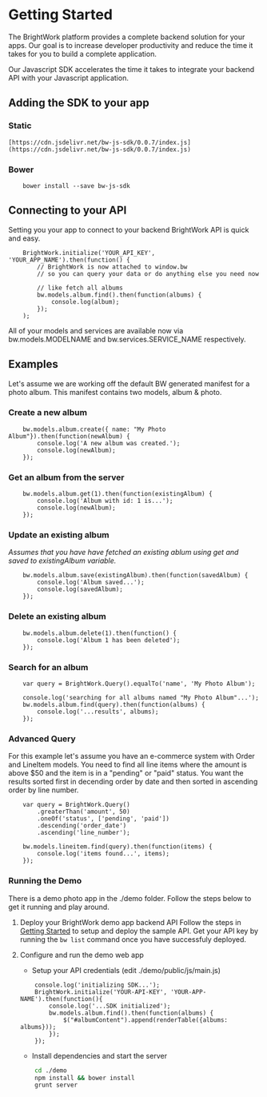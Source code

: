 # Getting Started

The BrightWork platform provides a complete backend solution for your apps.  Our goal is to increase developer productivity
and reduce the time it takes for you to build a complete application.

Our Javascript SDK accelerates the time it takes to integrate your backend API with your Javascript application.

## Adding the SDK to your app

### Static

    [https://cdn.jsdelivr.net/bw-js-sdk/0.0.7/index.js](https://cdn.jsdelivr.net/bw-js-sdk/0.0.7/index.js)

### Bower
```
    bower install --save bw-js-sdk
```

## Connecting to your API
Setting you your app to connect to your backend BrightWork API is quick and easy.
```
    BrightWork.initialize('YOUR_API_KEY', 'YOUR_APP_NAME').then(function() {
        // BrightWork is now attached to window.bw
        // so you can query your data or do anything else you need now

        // like fetch all albums
        bw.models.album.find().then(function(albums) {
            console.log(album);
        });
    );
```
All of your models and services are available now via bw.models.MODELNAME and bw.services.SERVICE_NAME respectively.

## Examples
Let's assume we are working off the default BW generated manifest for a photo album.  This manifest contains two models, album & photo.

### Create a new album
```
    bw.models.album.create({ name: "My Photo Album"}).then(function(newAlbum) {
        console.log('A new album was created.');
        console.log(newAlbum);
    });
```

### Get an album from the server
```
    bw.models.album.get(1).then(function(existingAlbum) {
        console.log('Album with id: 1 is...');
        console.log(newAlbum);
    });
```

### Update an existing album
*Assumes that you have have fetched an existing ablum using get and saved to existingAlbum variable.*
```
    bw.models.album.save(existingAlbum).then(function(savedAlbum) {
        console.log('Album saved...');
        console.log(savedAlbum);
    });
```

### Delete an existing album
```
    bw.models.album.delete(1).then(function() {
        console.log('Album 1 has been deleted');
    });
```

### Search for an album
```
    var query = BrightWork.Query().equalTo('name', 'My Photo Album');

    console.log('searching for all albums named "My Photo Album"...');
    bw.models.album.find(query).then(function(albums) {
        console.log('...results', albums);
    });
```

### Advanced Query
For this example let's assume you have an e-commerce system with Order and LineItem models. You need to find all line items where the amount is
above $50 and the item is in a "pending" or "paid" status.  You want the results sorted first in decending order by date and then sorted in ascending order by line number.
```
    var query = BrightWork.Query()
        .greaterThan('amount', 50)
        .oneOf('status', ['pending', 'paid'])
        .descending('order_date')
        .ascending('line_number');

    bw.models.lineitem.find(query).then(function(items) {
        console.log('items found...', items);
    });

```

### Running the Demo
There is a demo photo app in the ./demo folder.  Follow the steps below to get it running and play around.

1. Deploy your BrightWork demo app backend API
Follow the steps in [Getting Started](http://www.brightwork.io/#!/docs/main/gettingstarted) to setup and deploy the sample API.  Get your
API key by running the `bw list` command once you have successfuly deployed.

2. Configure and run the demo web app

    - Setup your API credentials (edit ./demo/public/js/main.js)
    
    ```
        console.log('initializing SDK...');
        BrightWork.initialize('YOUR-API-KEY', 'YOUR-APP-NAME').then(function(){
            console.log('...SDK initialized');
            bw.models.album.find().then(function(albums) {
                $("#albumContent").append(renderTable({albums: albums}));
            });
        });
    ```
    
    - Install dependencies and start the server
    
    ```bash
        cd ./demo
        npm install && bower install
        grunt server
    ```